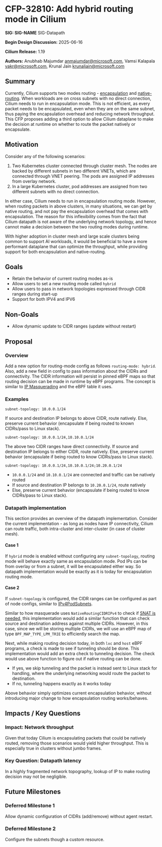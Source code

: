 # CFP-32810: Add hybrid routing mode in Cilium

**SIG: SIG-NAME** SIG-Datapath

**Begin Design Discussion:** 2025-06-16

**Cilium Release:** 1.19

**Authors:** Anubhab Majumdar <anmajumdar@microsoft.com>, Vamsi Kalapala <vakr@microsoft.com>, Krunal Jain <krunaljain@microsoft.com>

## Summary

Currently, Cilium supports two modes routing - [encapsulation](https://docs.cilium.io/en/stable/network/concepts/routing/#encapsulation) and [native-routing](https://docs.cilium.io/en/stable/network/concepts/routing/#native-routing). When workloads are on cross subnets with no direct connection, Cilium needs to run in encapsulation mode. This is not efficient, as every packet needs to be encapsulated, even when they are on the same subnet, thus paying the encapsulation overhead and reducing network throughput. This CFP proposes adding a third option to allow Cilium dataplane to make the decision at runtime on whether to route the packet natively or encapsulate.

## Motivation

Consider any of the following scenarios:

1. Two Kubernetes cluster connected through cluster mesh. The nodes are backed by different subnets in two different VNETs, which are connected through VNET peering. The pods are assigned IP addresses from overlay network.
2. In a large Kubernetes cluster, pod addresses are assigned from two different subnets with no direct connection.

In either case, Cilium needs to run in encapsulation routing mode. However, when routing packets in above clusters, in many situations, we can get by native routing, and not pay the encapsulation overhead that comes with encapsulation. The reason for this inflexibility comes from the fact that Cilium datapath is not aware of the underlying network topology, and hence cannot make a decision between the two routing modes during runtime.

With higher adoption in cluster mesh and large scale clusters being common to support AI workloads, it would be beneficial to have a more performant dataplane that can optimize the throughput, while providing support for both encapsulation and native-routing.

## Goals

* Retain the behavior of current routing modes as-is
* Allow users to set a new routing mode called `hybrid`
* Allow users to pass in network topologies expressed through CIDR ranges during start-up
* Support for both IPV4 and IPV6

## Non-Goals

* Allow dynamic update to CIDR ranges (update without restart)

## Proposal

### Overview

Add a new option for routing-mode config as follows `routing-mode: hybrid`. Also, add a new field in config to pass information about the CIDRs and connectivity. The CIDR information will persist in pinned eBPF maps so that routing decision can be made in runtime by eBPF programs. The concept is similar to [IP Masquerading](https://docs.cilium.io/en/stable/network/concepts/masquerading/#ebpf-based) and the eBPF table it uses.

### Examples

```
subnet-topology: 10.0.0.1/24
```

If source and destination IP belongs to above CIDR, route natively. Else, preserve current behavior (encapsulate if being routed to known CIDRs/pass to Linux stack).

```
subnet-topology: 10.0.0.1/24,10.10.0.1/24
```

The above two CIDR ranges have direct connectivity. If source and destination IP belongs to either CIDR, route natively. Else, preserve current behavior (encapsulate if being routed to know CIDRs/pass to Linux stack).
```
subnet-topology: 10.0.0.1/24,10.10.0.1/24;10.20.0.1/24
```

* `10.0.0.1/24` and `10.10.0.1/24` are connected and traffic can be natively routed
* If source and destination IP belongs to `10.20.0.1/24`, route natively
* Else, preserve current behavior (encapsulate if being routed to know CIDRs/pass to Linux stack).

### Datapath implementation

This section provides an overview of the datapath implementation. Consider the current implementation - as long as nodes have IP connectivity, Cilium can route traffic, both intra-cluster and inter-cluster (in case of cluster mesh). 

#### Case 1

If `hybrid` mode is enabled without configuring any `subnet-topology`, routing mode will behave exactly same as encapsulation mode. Pod IPs can be from overlay or from a subnet, it will be encapsulated either way. So datapath implementation would be exactly as it is today for encapsulation routing mode.

#### Case 2

If `subnet-topology` is configured, the CIDR ranges can be configured as part of node configs, similar to [IPv4PodSubnets](https://github.com/cilium/cilium/blob/f78aca7b5dff52e6d07723f6577dd0d3f913fea6/pkg/datapath/types/node.go#L177).

Similar to how masquerade uses `NativeRoutingCIDRIPv4` to check if [SNAT is needed](https://github.com/cilium/cilium/blob/f78aca7b5dff52e6d07723f6577dd0d3f913fea6/bpf/lib/nat.h#L713), this implementation would add a similar function that can check source and destination address against multiple CIDRs. However, in this case, since we will be storing multiple CIDRs, we will use an eBPF map of type `BPF_MAP_TYPE_LPM_TRIE` to efficiently search the map. 

Next, while making routing decision today, in both `lxc` and `host` eBPF programs, a check is made to see if tunneling should be done. This implementation would add an extra check to tunneling decision. The check would use above function to figure out if native routing can be done. 
- If yes, we skip tunneling and the packet is instead sent to Linux stack for handling, where the underlying networking would route the packet to destination. 
- If no, tunneling happens exactly as it works today 

Above behavior simply optimizes current encapsulation behavior, without introducing major change to how encapsulation routing works/behaves. 

## Impacts / Key Questions

### Impact: Network throughput

Given that today Cilium is encapsulating packets that could be natively routed, removing those scenarios would yield higher throughput. This is especially true in clusters without jumbo frames.

### Key Question: Datapath latency

In a highly fragmented network topography, lookup of IP to make routing decision may not be negligible.

## Future Milestones

### Deferred Milestone 1

Allow dynamic configuration of CIDRs (add/remove) without agent restart.

### Deferred Milestone 2

Configure the subnets though a custom resource.